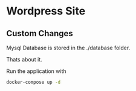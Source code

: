 # Wordpress Site

## Custom Changes

Mysql Database is stored in the ./database folder.

Thats about it.

Run the application with

```sh
docker-compose up -d
```


